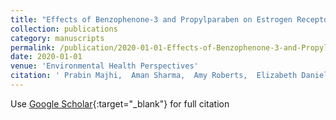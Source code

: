 ```yaml
---
title: "Effects of Benzophenone-3 and Propylparaben on Estrogen Receptor–Dependent R-Loops and DNA Damage in Breast Epithelial Cells and Mice"
collection: publications
category: manuscripts
permalink: /publication/2020-01-01-Effects-of-Benzophenone-3-and-Propylparaben-on-Estrogen-ReceptorDependent-R-Loops-and-DNA-Damage-in-Breast-Epithelial-Cells-and-Mice
date: 2020-01-01
venue: 'Environmental Health Perspectives'
citation: ' Prabin Majhi,  Aman Sharma,  Amy Roberts,  Elizabeth Daniele,  Aliza Majewski,  Lynn Chuong,  Amye Black,  Laura Vandenberg,  Sallie Schneider,  Karen Dunphy,  D. Jerry, &quot;Effects of Benzophenone-3 and Propylparaben on Estrogen Receptor–Dependent R-Loops and DNA Damage in Breast Epithelial Cells and Mice.&quot; Environmental Health Perspectives, 2020.'
---
```

Use [Google Scholar](https://scholar.google.com/scholar?q=Effects+of+Benzophenone+3+and+Propylparaben+on+Estrogen+Receptor–Dependent+R+Loops+and+DNA+Damage+in+Breast+Epithelial+Cells+and+Mice){:target="_blank"} for full citation